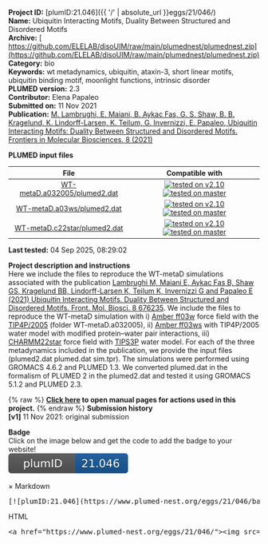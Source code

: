 **Project ID:** [plumID:21.046]({{ '/' | absolute_url }}eggs/21/046/)  
**Name:**  Ubiquitin Interacting Motifs, Duality Between Structured and Disordered Motifs  
**Archive:** [ https://github.com/ELELAB/disoUIM/raw/main/plumednest/plumednest.zip](https://github.com/ELELAB/disoUIM/raw/main/plumednest/plumednest.zip)  
**Category:**  bio  
**Keywords:**  wt metadynamics, ubiquitin, ataxin-3, short linear motifs, ubiquitin binding motif, moonlight functions, intrinsic disorder  
**PLUMED version:**  2.3  
**Contributor:**  Elena Papaleo  
**Submitted on:** 11 Nov 2021  
**Publication:** [M. Lambrughi, E. Maiani, B. Aykac Fas, G. S. Shaw, B. B. Kragelund, K. Lindorff-Larsen, K. Teilum, G. Invernizzi, E. Papaleo, Ubiquitin Interacting Motifs: Duality Between Structured and Disordered Motifs. Frontiers in Molecular Biosciences. 8 (2021)](http://dx.doi.org/10.3389/fmolb.2021.676235)  
  
**PLUMED input files**  
  
| File     | Compatible with |  
|:--------:|:--------:|  
| [WT-metaD.a032005/plumed2.dat](./data/WT-metaD.a032005/plumed2.dat.md) |  [![tested on v2.10](https://img.shields.io/badge/v2.10-passing-green.svg)](data/WT-metaD.a032005/plumed2.dat.plumed.stderr) [![tested on master](https://img.shields.io/badge/master-passing-green.svg)](data/WT-metaD.a032005/plumed2.dat.plumed_master.stderr) |  
| [WT-metaD.a03ws/plumed2.dat](./data/WT-metaD.a03ws/plumed2.dat.md) |  [![tested on v2.10](https://img.shields.io/badge/v2.10-passing-green.svg)](data/WT-metaD.a03ws/plumed2.dat.plumed.stderr) [![tested on master](https://img.shields.io/badge/master-passing-green.svg)](data/WT-metaD.a03ws/plumed2.dat.plumed_master.stderr) |  
| [WT-metaD.c22star/plumed2.dat](./data/WT-metaD.c22star/plumed2.dat.md) |  [![tested on v2.10](https://img.shields.io/badge/v2.10-passing-green.svg)](data/WT-metaD.c22star/plumed2.dat.plumed.stderr) [![tested on master](https://img.shields.io/badge/master-passing-green.svg)](data/WT-metaD.c22star/plumed2.dat.plumed_master.stderr) |  
  
**Last tested:**  04 Sep 2025, 08:29:02
  
**Project description and instructions**  
Here we include the files to reproduce the WT-metaD simulations associated with the publication [Lambrughi M, Maiani E, Aykac Fas B, Shaw GS, Kragelund BB, Lindorff-Larsen K, Teilum K, Invernizzi G and Papaleo E (2021) Ubiquitin Interacting Motifs. Duality Between Structured and Disordered Motifs. Front. Mol. Biosci. 8 676235](https://www.frontiersin.org/articles/10.3389/fmolb.2021.676235/full). We include the files to reproduce the WT-metaD simulation with i) [Amber ff03w](https://pubs.acs.org/doi/10.1021/jp108618d) force field with the [TIP4P/2005](https://aip.scitation.org/doi/10.1063/1.2121687) (folder WT-metaD.a032005), ii) [Amber ff03ws](https://pubs.acs.org/doi/10.1021/ct500569b) with TIP4P/2005 water model with modified protein–water pair interactions, iii) [CHARMM22star](https://www.cell.com/biophysj/fulltext/S0006-3495(11)00409-7) force field with [TIPS3P](https://pubs.acs.org/doi/10.1021/jp973084f) water model. For each of the three metadynamics included in the publication, we provide the input files (plumed2.dat plumed.dat sim.tpr). The simulations were performed using GROMACS 4.6.2 and PLUMED 1.3. We converted plumed.dat in the formalism of PLUMED 2 in the plumed2.dat and tested it using GROMACS 5.1.2 and PLUMED 2.3.

  
{% raw %}
<b><a href="https://www.plumed.org/doc-master/user-doc/html/actionlist/?actions=ENDPLUMED,WHOLEMOLECULES,GYRATION,ALPHABETA,UPPER_WALLS,METAD,PRINT,LOWER_WALLS,GROUP" target="_blank">Click here</a> to open manual pages for actions used in this project.</b>
{% endraw %}
**Submission history**  
**[v1]** 11 Nov 2021: original submission  
  
**Badge**  
Click on the image below and get the code to add the badge to your website!  
<img src="./badge.svg" alt="plumeDnest:21.046" id="myBtn" class="badge">
<div id="myModal" class="modal">
  <div class="modal-content">
    <span class="close">&times;</span>
    Markdown<pre>[![plumID:21.046](https://www.plumed-nest.org/eggs/21/046/badge.svg)](https://www.plumed-nest.org/eggs/21/046/)</pre>
    HTML<pre>&lt;a href="https://www.plumed-nest.org/eggs/21/046/"&gt;&lt;img src="https://www.plumed-nest.org/eggs/21/046/badge.svg" alt="plumID:21.046"&gt;&lt;/a&gt;</pre>
  </div>
</div>
